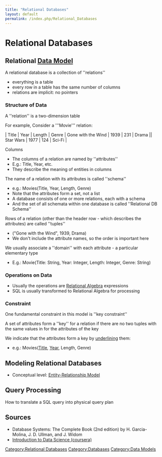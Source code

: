 ```yaml
---
title: "Relational Databases"
layout: default
permalink: /index.php/Relational_Databases
---
```


# Relational Databases

## Relational [Data Model](Data_Model)
A relational database is a collection of ''relations''
- everything is a table 
- every row in a table has the same number of columns 
- relations are implicit: no pointers


### Structure of Data
A ''relation'' is a two-dimension table 

For example, Consider a '''Movie''' relation: 

|   Title  |  Year  |  Length  |  Genre   |  Gone with the Wind  |  1939  |  231  |  Drama  ||  Star Wars  |  1977  |  124  |  Sci-Fi |

Columns
- The columns of a relation are named by ''attributes''
- E.g.: Title, Year, etc.
- They describe the meaning of entities in columns


The name of a relation with its attributes is called ''schema''
- e.g.: Movies(Title, Year, Length, Genre)
- Note that the attributes form a set, not a list
- A database consists of one or more relations, each with a schema 
- And the set of all schemata within one database is called ''Relational DB Schema''


Rows of a relation (other than the header row - which describes the attributes) are called ''tuples''
- ("Gone with the Wind", 1939, Drama)
- We don't include the attribute names, so the order is important here 


We usually associate a ''domain'' with each attribute - a particular elementary type 
- E.g.: Movie(Title: String, Year: Integer, Length: Integer, Genre: String)


### Operations on Data
- Usually the operations are [Relational Algebra](Relational_Algebra) expressions
- SQL is usually transformed to Relational Algebra for processing 


### Constraint
One fundamental constraint in this model is ''key constraint'' 

A set of attributes form a ''key'' for a relation if there are no two tuples with the same values in for the attributes of the key

We indicate that the attributes form a key by <u>underlining</u> them:
- e.g.: Movies(<u>Title</u>, <u>Year</u>, Length, Genre)


## Modeling Relational Databases
- Conceptual level: [Entity-Relationship Model](Entity-Relationship_Model)



## Query Processing
<!-- Main: Query Processing --> How to translate a SQL query into physical query plan


## Sources
- Database Systems: The Complete Book (2nd edition) by H. Garcia-Molina, J. D. Ullman, and J. Widom
- [Introduction to Data Science (coursera)](Introduction_to_Data_Science_(coursera))

[Category:Relational Databases](Category_Relational_Databases)
[Category:Databases](Category_Databases)
[Category:Data Models](Category_Data_Models)
